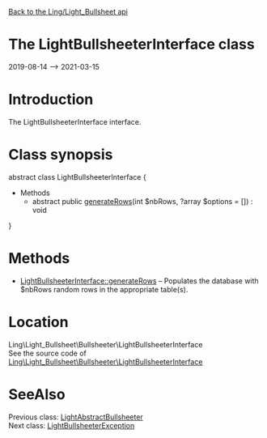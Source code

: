 [Back to the Ling/Light_Bullsheet api](https://github.com/lingtalfi/Light_Bullsheet/blob/master/doc/api/Ling/Light_Bullsheet.md)



The LightBullsheeterInterface class
================
2019-08-14 --> 2021-03-15






Introduction
============

The LightBullsheeterInterface interface.



Class synopsis
==============


abstract class <span class="pl-k">LightBullsheeterInterface</span>  {

- Methods
    - abstract public [generateRows](https://github.com/lingtalfi/Light_Bullsheet/blob/master/doc/api/Ling/Light_Bullsheet/Bullsheeter/LightBullsheeterInterface/generateRows.md)(int $nbRows, ?array $options = []) : void

}






Methods
==============

- [LightBullsheeterInterface::generateRows](https://github.com/lingtalfi/Light_Bullsheet/blob/master/doc/api/Ling/Light_Bullsheet/Bullsheeter/LightBullsheeterInterface/generateRows.md) &ndash; Populates the database with $nbRows random rows in the appropriate table(s).





Location
=============
Ling\Light_Bullsheet\Bullsheeter\LightBullsheeterInterface<br>
See the source code of [Ling\Light_Bullsheet\Bullsheeter\LightBullsheeterInterface](https://github.com/lingtalfi/Light_Bullsheet/blob/master/Bullsheeter/LightBullsheeterInterface.php)



SeeAlso
==============
Previous class: [LightAbstractBullsheeter](https://github.com/lingtalfi/Light_Bullsheet/blob/master/doc/api/Ling/Light_Bullsheet/Bullsheeter/LightAbstractBullsheeter.md)<br>Next class: [LightBullsheeterException](https://github.com/lingtalfi/Light_Bullsheet/blob/master/doc/api/Ling/Light_Bullsheet/Exception/LightBullsheeterException.md)<br>
